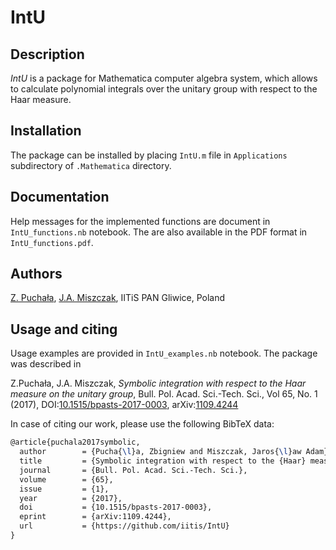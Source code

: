 # IntU

## Description

*IntU* is a package for Mathematica computer algebra system, which allows to
calculate polynomial integrals over the unitary group with respect to the Haar
measure.

## Installation

The package can be installed by placing `IntU.m` file in `Applications`
subdirectory of `.Mathematica` directory.

## Documentation

Help messages for the implemented functions are document in `IntU_functions.nb`
notebook. The are also available in the PDF format in `IntU_functions.pdf`.

## Authors

[Z. Puchała](https://iitis.pl/en/person/zpuchala),
[J.A. Miszczak](https://miszczak.eu), IITiS PAN Gliwice, Poland

## Usage and citing

Usage examples are provided in `IntU_examples.nb` notebook. The package was
described in

Z.Puchała, J.A. Miszczak, *Symbolic integration with respect to the Haar measure on the unitary group*, Bull. Pol. Acad. Sci.-Tech. Sci., Vol 65, No. 1 (2017), DOI:[10.1515/bpasts-2017-0003](https://doi.org/10.1515/bpasts-2017-0003), arXiv:[1109.4244](https://arxiv.org/abs/1109.4244)

In case of citing our work, please use the following BibTeX data:

```tex
@article{puchala2017symbolic,
  author        = {Pucha{\l}a, Zbigniew and Miszczak, Jaros{\l}aw Adam},
  title         = {Symbolic integration with respect to the {Haar} measure on the unitary group},
  journal       = {Bull. Pol. Acad. Sci.-Tech. Sci.},
  volume        = {65},
  issue         = {1},   
  year          = {2017},
  doi           = {10.1515/bpasts-2017-0003},
  eprint        = {arXiv:1109.4244},
  url           = {https://github.com/iitis/IntU}
}
```

